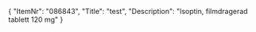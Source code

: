 {
  "ItemNr": "086843",
  "Title": "test",
  "Description": "Isoptin, filmdragerad tablett 120 mg"
}
